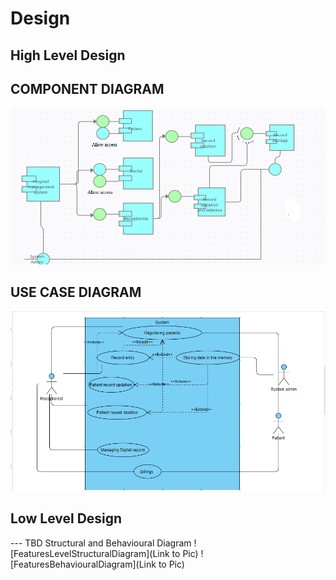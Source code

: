# Design

## High Level Design 

## COMPONENT DIAGRAM
![Component Diagram](https://github.com/256209/LNT_Mini_Project/blob/main/2_Design/Component%20diag.PNG)


## USE CASE DIAGRAM
![Use case Diagram](https://github.com/256209/LNT_Mini_Project/blob/main/2_Design/usecase.PNG)

## Low Level Design 

--- TBD Structural and Behavioural Diagram
![FeaturesLevelStructuralDiagram](Link to Pic)
![FeaturesBehaviouralDiagram](Link to Pic)
